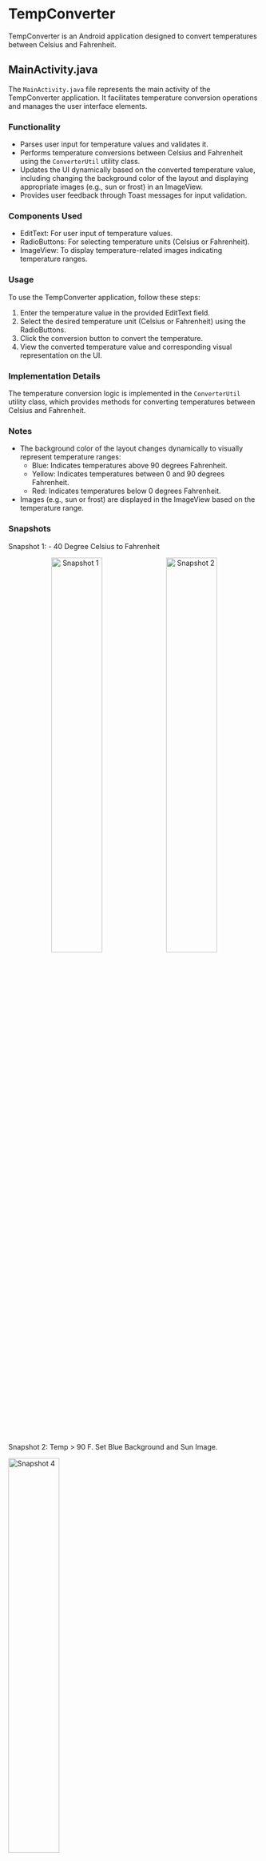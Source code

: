 # TempConverter

TempConverter is an Android application designed to convert temperatures between Celsius and Fahrenheit.

## MainActivity.java

The `MainActivity.java` file represents the main activity of the TempConverter application. It facilitates temperature conversion operations and manages the user interface elements.

### Functionality

- Parses user input for temperature values and validates it.
- Performs temperature conversions between Celsius and Fahrenheit using the `ConverterUtil` utility class.
- Updates the UI dynamically based on the converted temperature value, including changing the background color of the layout and displaying appropriate images (e.g., sun or frost) in an ImageView.
- Provides user feedback through Toast messages for input validation.

### Components Used

- EditText: For user input of temperature values.
- RadioButtons: For selecting temperature units (Celsius or Fahrenheit).
- ImageView: To display temperature-related images indicating temperature ranges.

### Usage

To use the TempConverter application, follow these steps:
1. Enter the temperature value in the provided EditText field.
2. Select the desired temperature unit (Celsius or Fahrenheit) using the RadioButtons.
3. Click the conversion button to convert the temperature.
4. View the converted temperature value and corresponding visual representation on the UI.

### Implementation Details

The temperature conversion logic is implemented in the `ConverterUtil` utility class, which provides methods for converting temperatures between Celsius and Fahrenheit.

### Notes

- The background color of the layout changes dynamically to visually represent temperature ranges:
  - Blue: Indicates temperatures above 90 degrees Fahrenheit.
  - Yellow: Indicates temperatures between 0 and 90 degrees Fahrenheit.
  - Red: Indicates temperatures below 0 degrees Fahrenheit.
- Images (e.g., sun or frost) are displayed in the ImageView based on the temperature range.

### Snapshots

Snapshot 1: - 40 Degree Celsius to Fahrenheit


<p align="center">
  <img src="https://github.com/rahulnagaraju724/Android-Studio/assets/143856412/45d98a53-9b95-4321-ad5c-aa2628da19e3" alt="Snapshot 1" width="45%">
  <img src="https://github.com/rahulnagaraju724/Android-Studio/assets/143856412/be2fd37d-3697-43fc-8968-9f2faa0dc357" alt="Snapshot 2" width="45%">
</p>


Snapshot 2: Temp > 90 F. Set Blue Background and Sun Image.

<p align="center>
  <img src="https://github.com/rahulnagaraju724/Android-Studio/assets/143856412/fd10ef2e-6c8e-4ea8-899d-cca98c12d1a0" alt="Snapshot 3" width="45%">
  <img src="https://github.com/rahulnagaraju724/Android-Studio/assets/143856412/b158a9d1-152b-4eed-ac12-059c5e925964" alt="Snapshot 4" width="45%">
</p>



Snapshot 3: Temp < 90F i.e., 86 F to C. Set Yellow Background, but no Image
  
<p align="center">
  <img src="https://github.com/rahulnagaraju724/Android-Studio/assets/143856412/e3bea266-c43b-446b-8e26-99867d8660a5" alt="Snapshot 5" width="45%">
  <img src="https://github.com/rahulnagaraju724/Android-Studio/assets/143856412/58493e1a-353c-4826-a12c-f558f71398bb" alt="Snapshot 6" width="45%">
</p>



Snapshot 4 : Temp < 0 F -> Red Background and Frosty Image

<p align="center">
  <img src="https://github.com/rahulnagaraju724/Android-Studio/assets/143856412/5de9e0cf-f67a-48b2-8558-b95f6c3c1616" alt="Snapshot 7" width="45%">
  <img src="https://github.com/rahulnagaraju724/Android-Studio/assets/143856412/0dd4eab2-e970-467f-97d4-6d7455a9d0df" alt="Snapshot 8" width="45%">
</p>


Snapshot 5: Icon for the App in Home Screen


![11](https://github.com/rahulnagaraju724/Android-Studio/assets/143856412/fd3cd0fe-3c97-40d5-83bf-b0738dd9c974)



Snapshot 6: Design for Activity_Main XML


![Screenshot 2024-02-03 at 10 32 32 PM](https://github.com/rahulnagaraju724/Android-Studio/assets/143856412/3174b4b3-4b46-443d-a98c-cf812db3addb)
</div>

For more details about the implementation and usage of the TempConverter application, refer to the source code and documentation.

